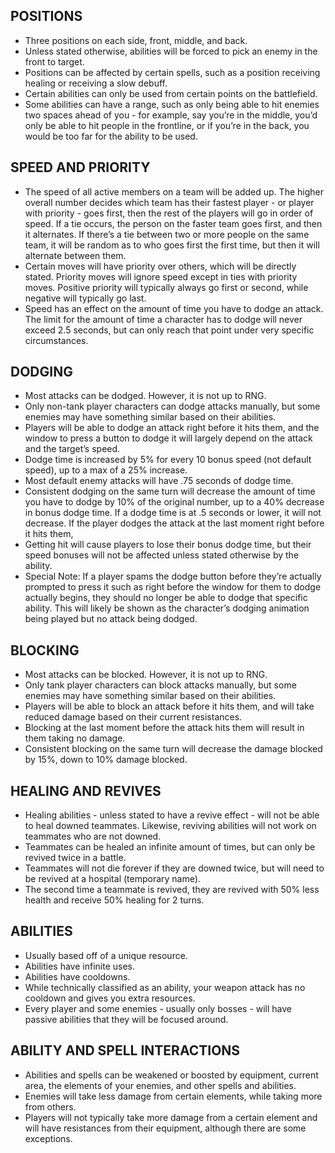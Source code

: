 POSITIONS
---------

* Three positions on each side, front, middle, and back.
* Unless stated otherwise, abilities will be forced to pick an enemy in the front to target.
* Positions can be affected by certain spells, such as a position receiving healing or receiving a slow debuff.
* Certain abilities can only be used from certain points on the battlefield.
* Some abilities can have a range, such as only being able to hit enemies two spaces ahead of you - for example, say you’re in the middle, you’d only be able to hit people in the frontline, or if you’re in the back, you would be too far for the ability to be used.

SPEED AND PRIORITY
------------------

* The speed of all active members on a team will be added up. The higher overall number decides which team has their fastest player - or player with priority - goes first, then the rest of the players will go in order of speed. If a tie occurs, the person on the faster team goes first, and then it alternates. If there’s a tie between two or more people on the same team, it will be random as to who goes first the first time, but then it will alternate between them.
* Certain moves will have priority over others, which will be directly stated. Priority moves will ignore speed except in ties with priority moves. Positive priority will typically always go first or second, while negative will typically go last.
* Speed has an effect on the amount of time you have to dodge an attack. The limit for the amount of time a character has to dodge will never exceed 2.5 seconds, but can only reach that point under very specific circumstances.

DODGING
-------

* Most attacks can be dodged. However, it is not up to RNG.
* Only non-tank player characters can dodge attacks manually, but some enemies may have something similar based on their abilities.
* Players will be able to dodge an attack right before it hits them, and the window to press a button to dodge it will largely depend on the attack and the target’s speed.
* Dodge time is increased by 5% for every 10 bonus speed (not default speed), up to a max of a 25% increase.
* Most default enemy attacks will have .75 seconds of dodge time.
* Consistent dodging on the same turn will decrease the amount of time you have to dodge by 10% of the original number, up to a 40% decrease in bonus dodge time. If a dodge time is at .5 seconds or lower, it will not decrease.
If the player dodges the attack at the last moment right before it hits them, 
* Getting hit will cause players to lose their bonus dodge time, but their speed bonuses will not be affected unless stated otherwise by the ability.
* Special Note: If a player spams the dodge button before they’re actually prompted to press it such as right before the window for them to dodge actually begins, they should no longer be able to dodge that specific ability. This will likely be shown as the character’s dodging animation being played but no attack being dodged.

BLOCKING
--------

* Most attacks can be blocked. However, it is not up to RNG.
* Only tank player characters can block attacks manually, but some enemies may have something similar based on their abilities.
* Players will be able to block an attack before it hits them, and will take reduced damage based on their current resistances.
* Blocking at the last moment before the attack hits them will result in them taking no damage. 
* Consistent blocking on the same turn will decrease the damage blocked by 15%, down to 10% damage blocked.


HEALING AND REVIVES
-------------------
* Healing abilities - unless stated to have a revive effect - will not be able to heal downed teammates. Likewise, reviving abilities will not work on teammates who are not downed.
* Teammates can be healed an infinite amount of times, but can only be revived twice in a battle.
* Teammates will not die forever if they are downed twice, but will need to be revived at a hospital (temporary name).
* The second time a teammate is revived, they are revived with 50% less health and receive 50% healing for 2 turns.

ABILITIES
---------
* Usually based off of a unique resource.
* Abilities have infinite uses.
* Abilities have cooldowns.
* While technically classified as an ability, your weapon attack has no cooldown and gives you extra resources.
* Every player and some enemies - usually only bosses - will have passive abilities that they will be focused around.

ABILITY AND SPELL INTERACTIONS
------------------------------

* Abilities and spells can be weakened or boosted by equipment, current area, the elements of your enemies, and other spells and abilities.
* Enemies will take less damage from certain elements, while taking more from others.
* Players will not typically take more damage from a certain element and will have resistances from their equipment, although there are some exceptions.
